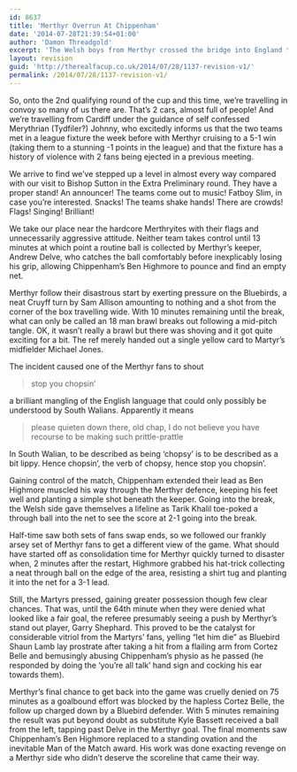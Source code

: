 ```yaml
---
id: 8637
title: 'Merthyr Overrun At Chippenham'
date: '2014-07-28T21:39:54+01:00'
author: 'Damon Threadgold'
excerpt: 'The Welsh boys from Merthyr crossed the bridge into England to take on Chippenham.'
layout: revision
guid: 'http://therealfacup.co.uk/2014/07/28/1137-revision-v1/'
permalink: /2014/07/28/1137-revision-v1/
---
```


So, onto the 2nd qualifying round of the cup and this time, we’re travelling in convoy so many of us there are. That’s 2 cars, almost full of people! And we’re travelling from Cardiff under the guidance of self confessed Merythrian (Tydfiler?) Johnny, who excitedly informs us that the two teams met in a league fixture the week before with Merthyr cruising to a 5-1 win (taking them to a stunning -1 points in the league) and that the fixture has a history of violence with 2 fans being ejected in a previous meeting.

We arrive to find we’ve stepped up a level in almost every way compared with our visit to Bishop Sutton in the Extra Preliminary round. They have a proper stand! An announcer! The teams come out to music! Fatboy Slim, in case you’re interested. Snacks! The teams shake hands! There are crowds! Flags! Singing! Brilliant!

We take our place near the hardcore Merthryites with their flags and unnecessarily aggressive attitude. Neither team takes control until 13 minutes at which point a routine ball is collected by Merthyr’s keeper, Andrew Delve, who catches the ball comfortably before inexplicably losing his grip, allowing Chippenham’s Ben Highmore to pounce and find an empty net.

Merthyr follow their disastrous start by exerting pressure on the Bluebirds, a neat Cruyff turn by Sam Allison amounting to nothing and a shot from the corner of the box travelling wide. With 10 minutes remaining until the break, what can only be called an 18 man brawl breaks out following a mid-pitch tangle. OK, it wasn’t really a brawl but there was shoving and it got quite exciting for a bit. The ref merely handed out a single yellow card to Martyr’s midfielder Michael Jones.

The incident caused one of the Merthyr fans to shout

> stop you chopsin’

a brilliant mangling of the English language that could only possibly be understood by South Walians. Apparently it means

> please quieten down there, old chap, I do not believe you have recourse to be making such prittle-prattle

In South Walian, to be described as being ‘chopsy’ is to be described as a bit lippy. Hence chopsin’, the verb of chopsy, hence stop you chopsin’.

Gaining control of the match, Chippenham extended their lead as Ben Highmore muscled his way through the Merthyr defence, keeping his feet well and planting a simple shot beneath the keeper. Going into the break, the Welsh side gave themselves a lifeline as Tarik Khalil toe-poked a through ball into the net to see the score at 2-1 going into the break.

Half-time saw both sets of fans swap ends, so we followed our frankly arsey set of Merthyr fans to get a different view of the game. What should have started off as consolidation time for Merthyr quickly turned to disaster when, 2 minutes after the restart, Highmore grabbed his hat-trick collecting a neat through ball on the edge of the area, resisting a shirt tug and planting it into the net for a 3-1 lead.

Still, the Martyrs pressed, gaining greater possession though few clear chances. That was, until the 64th minute when they were denied what looked like a fair goal, the referee presumably seeing a push by Merthyr’s stand out player, Garry Shephard. This proved to be the catalyst for considerable vitriol from the Martyrs’ fans, yelling “let him die” as Bluebird Shaun Lamb lay prostrate after taking a hit from a flailing arm from Cortez Belle and bemusingly abusing Chippenham’s physio as he passed (he responded by doing the ‘you’re all talk’ hand sign and cocking his ear towards them).

Merthyr’s final chance to get back into the game was cruelly denied on 75 minutes as a goalbound effort was blocked by the hapless Cortez Belle, the follow up charged down by a Bluebird defender. With 5 minutes remaining the result was put beyond doubt as substitute Kyle Bassett received a ball from the left, tapping past Delve in the Merthyr goal. The final moments saw Chippenham’s Ben Highmore replaced to a standing ovation and the inevitable Man of the Match award. His work was done exacting revenge on a Merthyr side who didn’t deserve the scoreline that came their way.